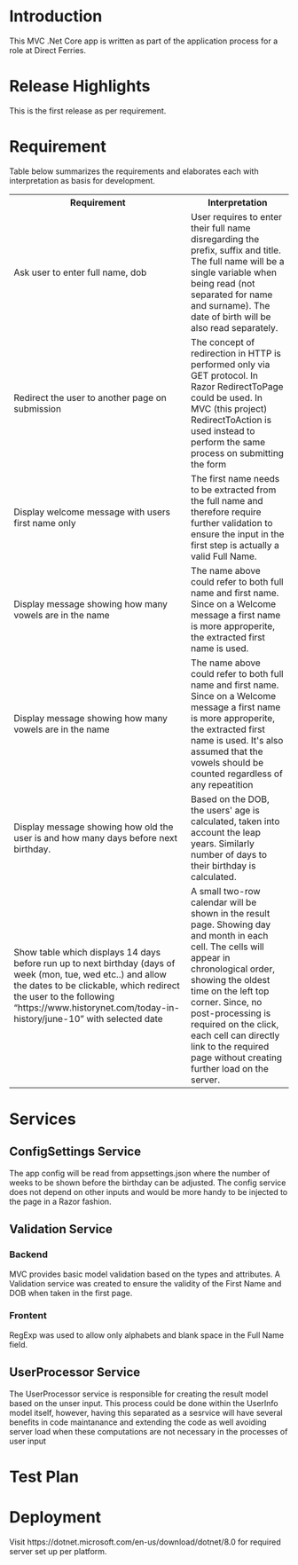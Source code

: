 <h1>Introduction</h1>
<p>
  This MVC .Net Core app is written as part of the application process for a role at Direct Ferries. 
</p>
<h1>Release Highlights</h1>
<p>This is the first release as per requirement.</p>
<h1>Requirement</h1>
<p>Table below summarizes the requirements and elaborates each with interpretation as basis for development.</p>
<table>
  <tr>
    <th>Requirement</th>
    <th>Interpretation</th>
  </tr>
  <tr>
    <td>Ask user to enter full name, dob</td>
    <td>User requires to enter their full name disregarding the prefix, suffix and title. The full name will be a single variable when being read (not separated for name and surname). The date of birth will be also read separately.</td>
  </tr>
  <tr>
    <td>Redirect the user to another page on submission</td>
    <td>The concept of redirection in HTTP is performed only via GET protocol. In Razor RedirectToPage could be used. In MVC (this project) RedirectToAction is used instead to perform the same process on submitting the form</td>
  </tr>
  <tr>
    <td>Display welcome message with users first name only</td>
    <td>The first name needs to be extracted from the full name and therefore require further validation to ensure the input in the first step is actually a valid Full Name.</td>
  </tr>
  <tr>
    <td>Display message showing how many vowels are in the name</td>
    <td>The name above could refer to both full name and first name. Since on a Welcome message a first name is more approperite, the extracted first name is used.</td>
  </tr>
  <tr>
    <td>Display message showing how many vowels are in the name</td>
    <td>The name above could refer to both full name and first name. Since on a Welcome message a first name is more approperite, the extracted first name is used. It's also assumed that the vowels should be counted regardless of any repeatition</td>
  </tr>
  <tr>
    <td>Display message showing how old the user is and how many days before next birthday.</td>
    <td>Based on the DOB, the users' age is calculated, taken into account the leap years. Similarly number of days to their birthday is calculated.</td>
  </tr>
  <tr>
    <td>Show table which displays 14 days before run up to next birthday (days of week (mon, tue, wed etc..) and allow the dates to be clickable, which redirect the user to the following “https://www.historynet.com/today-in-history/june-10” with selected date
    </td>
    <td>
      A small two-row calendar will be shown in the result page. Showing day and month in each cell. The cells will appear in chronological order, showing the oldest time on the left top corner. Since, no post-processing is required on the click, each cell can directly link to the required page without creating further load on the server.
    </td>
  </tr>
</table>
<h1>Services</h1>
<h2>ConfigSettings Service</h2>
<p>The app config will be read from appsettings.json where the number of weeks to be shown before the birthday can be adjusted. The config service does not depend on other inputs and would be more handy to be injected to the page in a Razor fashion.</p>
<h2>Validation Service</h2>
<h3>Backend</h3>
<p>MVC provides basic model validation based on the types and attributes. A Validation service was created to ensure the validity of the First Name and DOB when taken in the first page.</p>
<h3>Frontent</h3>
<p>RegExp was used to allow only alphabets and blank space in the Full Name field.</p>
<h2>UserProcessor Service</h2> 
<p>The UserProcessor service is responsible for creating the result model based on the unser input. This process could be done within the UserInfo model itself, however, having this separated as a sesrvice will have several benefits in code maintanance and extending the code as well avoiding server load when these computations are not necessary in the processes of user input</p>
<h1>Test Plan</h1>
<p></p>
<h1>Deployment</h1>
<p>Visit https://dotnet.microsoft.com/en-us/download/dotnet/8.0 for required server set up per platform.</p>
